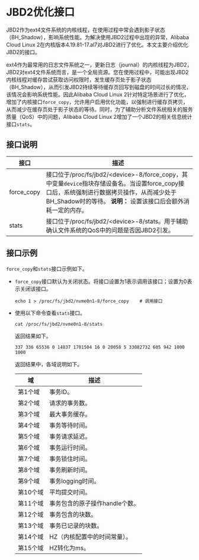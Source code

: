 # JBD2优化接口

JBD2作为ext4文件系统的内核线程，在使用过程中常会遇到影子状态（BH\_Shadow），影响系统性能。为解决使用JBD2过程中出现的异常，Alibaba Cloud Linux 2在内核版本4.19.81-17.al7对JBD2进行了优化。本文主要介绍优化JBD2的接口。

ext4作为最常用的日志文件系统之一，更新日志（journal）的内核线程为JBD2，JBD2对ext4文件系统而言，是一个全局资源。您在使用过程中，可能出现JBD2内核线程对缓存尝试获取访问权限时，发生缓存页处于影子状态（BH\_Shadow），从而引发JBD2持续等待缓存页回写到磁盘的时间过长的情况，该情况会影响系统性能。因此Alibaba Cloud Linux 2针对特定场景进行了优化，增加了内核接口`force_copy`，允许用户启用优化功能，以强制进行缓存页拷贝，从而减少在缓存页处于影子状态的等待。同时，为了辅助分析文件系统相关的服务质量（QoS）中的问题，Alibaba Cloud Linux 2增加了一个JBD2的相关信息统计接口`stats`。

## 接口说明

|接口|描述|
|--|--|
|force\_copy|接口位于/proc/fs/jbd2/<device\>-8/force\_copy，其中变量`device`指块存储设备名。当设置force\_copy接口后，系统强制进行数据拷贝操作，从而减少处于BH\_Shadow时的等待。 **说明：** 设置该接口后会额外消耗一定的内存。 |
|stats|接口位于/proc/fs/jbd2/<device\>-8/stats。用于辅助确认文件系统的QoS中的问题是否因JBD2引发。|

## 接口示例

`force_copy`和`stats`接口示例如下。

-   `force_copy`接口默认为关闭状态。将接口设置为1表示调用该接口；设置为0表示关闭该接口。

    ```
    echo 1 > /proc/fs/jbd2/nvme0n1-8/force_copy    # 调用接口
    ```

-   使用以下命令查看`stats`接口。

    ```
    cat /proc/fs/jbd2/nvme0n1-8/stats
    ```

    返回结果如下。

    ```
    337 336 65536 0 14837 1701504 16 0 20058 5 33082732 605 942 1000 1000
    ```

    返回结果中，各域说明如下。

    |域|描述|
    |--|--|
    |第1个域|事务ID。|
    |第2个域|请求的事务数。|
    |第3个域|最大事务缓存。|
    |第4个域|事务等待时间。|
    |第5个域|事务请求延迟。|
    |第6个域|事务运行时间。|
    |第7个域|事务锁住时间。|
    |第8个域|事务刷新时间。|
    |第9个域|事务logging时间。|
    |第10个域|平均提交时间。|
    |第11个域|事务包含的原子操作handle个数。|
    |第12个域|事务包含的块数。|
    |第13个域|事务已记录的块数。|
    |第14个域|HZ（内核配置中的时间常量）。|
    |第15个域|HZ转化为ms。|


